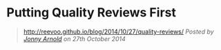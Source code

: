 # Putting Quality Reviews First
> http://reevoo.github.io/blog/2014/10/27/quality-reviews/
*Posted by [Jonny Arnold](/) on 27th October 2014*
